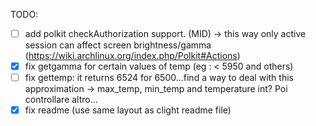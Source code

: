 TODO:

- [ ] add polkit checkAuthorization support. (MID) -> this way only active session can affect screen brightness/gamma (https://wiki.archlinux.org/index.php/Polkit#Actions)
- [x] fix getgamma for certain values of temp (eg : < 5950 and others)
- [ ] fix gettemp: it returns 6524 for 6500...find a way to deal with this approximation -> max_temp, min_temp and temperature int? Poi controllare altro... 
- [x] fix readme (use same layout as clight readme file)
